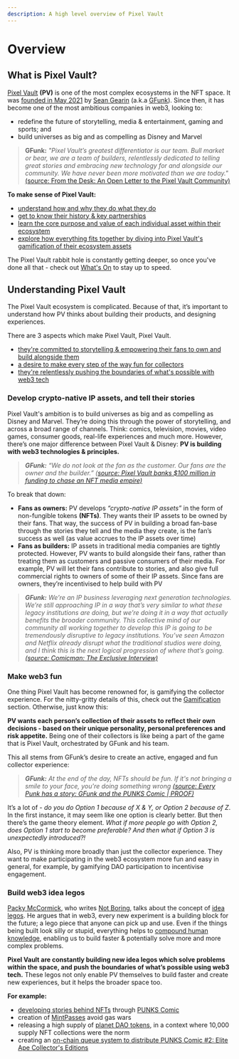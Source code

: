 ```yaml
---
description: A high level overview of Pixel Vault
---
```


# Overview

## What is Pixel Vault?

[Pixel Vault](https://pixelvault.com/) **(PV)** is one of the most complex ecosystems in the NFT space. It was [founded in May 2021](history/pv-origins.md) by [Sean Gearin](https://www.linkedin.com/in/seangearin/) (a.k.a [GFunk](https://twitter.com/Gfunkera86)). Since then, it has become one of the most ambitious companies in web3, looking to:

* redefine the future of storytelling, media & entertainment, gaming and sports; and
* build universes as big and as compelling as Disney and Marvel

> **GFunk:** _"Pixel Vault’s greatest differentiator is our team. Bull market or bear, we are a team of builders, relentlessly dedicated to telling great stories and embracing new technology for and alongside our community. We have never been more motivated than we are today."_ [(source: From the Desk: An Open Letter to the Pixel Vault Community)](https://medium.com/@pixelvault/from-the-desk-an-open-letter-to-the-pixel-vault-community-6e46256a8f08)

**To make sense of Pixel Vault:**

* [understand how and why they do what they do](overview.md#understanding-pixel-vault)&#x20;
* [get to know their history & key partnerships](history/)
* [learn the core purpose and value of each individual asset within their ecosystem](ecosystem/)
* [explore how everything fits together by diving into Pixel Vault's gamification of their ecosystem assets](gamification/)

The Pixel Vault rabbit hole is constantly getting deeper, so once you've done all that - check out [What's On](broken-reference) to stay up to speed.

## Understanding Pixel Vault

The Pixel Vault ecosystem is complicated. Because of that, it’s important to understand how PV thinks about building their products, and designing experiences.

There are 3 aspects which make Pixel Vault, Pixel Vault.

* [they're committed to storytelling & empowering their fans to own and build alongside them](overview.md#develop-crypto-native-ip-assets-and-tell-their-stories)
* [a desire to make every step of the way fun for collectors](overview.md#make-web3-fun)
* [they're relentlessly pushing the boundaries of what's possible with web3 tech ](overview.md#build-web3-idea-legos)

### **Develop crypto-native IP assets, and tell their stories**

Pixel Vault's ambition is to build universes as big and as compelling as Disney and Marvel. They’re doing this through the power of storytelling, and across a broad range of channels. Think: comics, television, movies, video games, consumer goods, real-life experiences and much more. However, there’s one major difference between Pixel Vault & Disney: **PV is building with web3 technologies & principles.**

> _**GFunk:** “We do not look at the fan as the customer. Our fans are the owner and the builder.” (_[_source: Pixel Vault banks $100 million in funding to chase an NFT media empire)_](https://techcrunch.com/2022/02/02/pixel-vault-banks-100-million-in-funding-to-chase-an-nft-media-empire/)

To break that down:

* **Fans as owners:** PV develops _“crypto-native IP assets”_ in the form of non-fungible tokens **(NFTs)**. They wants their IP assets to be owned by their fans. That way, the success of PV in building a broad fan-base through the stories they tell and the media they create, is the fan’s success as well (as value accrues to the IP assets over time)
* **Fans as builders:** IP assets in traditional media companies are tightly protected. However, PV wants to build alongside their fans, rather than treating them as customers and passive consumers of their media. For example, PV will let their fans contribute to stories, and also give full commercial rights to owners of some of their IP assets. Since fans are owners, they’re incentivised to help build with PV

> _**GFunk:** We’re an IP business leveraging next generation technologies. We’re still approaching IP in a way that’s very similar to what these legacy institutions are doing, but we’re doing it in a way that actually benefits the broader community. This collective mind of our community all working together to develop this IP is going to be tremendously disruptive to legacy institutions. You’ve seen Amazon and Netflix already disrupt what the traditional studios were doing, and I think this is the next logical progression of where that’s going._ [_(source: Comicman: The Exclusive Interview)_](https://www.youtube.com/watch?v=z-KRUjfQj3g)

### **Make web3 fun**

One thing Pixel Vault has become renowned for, is gamifying the collector experience. For the nitty-gritty details of this, check out the [Gamification](gamification/) section. Otherwise, just know this:

**PV wants each person’s collection of their assets to reflect their own decisions - based on their unique personality, personal preferences and risk appetite.** Being one of their collectors is like being a part of the game that is Pixel Vault, orchestrated by GFunk and his team.

This all stems from GFunk’s desire to create an active, engaged and fun collector experience:

> _**GFunk:** At the end of the day, NFTs should be fun. If it's not bringing a smile to your face, you're doing something wrong_ [_(source: Every Punk has a story: GFunk and the PUNKS Comic | PROOF)_](https://www.proof.xyz/punks-comic/)

It’s a lot of - _do you do Option 1 because of X & Y, or Option 2 because of Z_. In the first instance, it may seem like one option is clearly better. But then there’s the game theory element. _What if more people go with Option 2, does Option 1 start to become preferable? And then what if Option 3 is unexpectedly introduced?!_

Also, PV is thinking more broadly than just the collector experience. They want to make participating in the web3 ecosystem more fun and easy in general, for example, by gamifying DAO participation to incentivise engagement.

### **Build web3 idea legos**

[Packy McCormick](https://twitter.com/packyM), who writes [Not Boring](https://www.notboring.co/), talks about the concept of [idea legos](https://www.notboring.co/p/idea-legos). He argues that in web3, every new experiment is a building block for the future; a lego piece that anyone can pick up and use. Even if the things being built look silly or stupid, everything helps to [compound human knowledge](https://www.notboring.co/p/compounding-crazy?s=r), enabling us to build faster & potentially solve more and more complex problems.

**Pixel Vault are constantly building new idea legos which solve problems within the space, and push the boundaries of what’s possible using web3 tech.** These legos not only enable PV themselves to build faster and create new experiences, but it helps the broader space too.&#x20;

**For example:**

* [developing stories behind NFTs](history/pv-origins.md) through [PUNKS Comic](ecosystem/punks/punks-comic/)
* creation of [MintPasses](ecosystem/MHU/mintpass/) avoid gas wars
* releasing a high supply of [planet DAO tokens](ecosystem/MHU/planets.md), in a context where 10,000 supply NFT collections were the norm
* creating an [on-chain queue system to distribute PUNKS Comic #2: Elite Ape Collector's Editions](gamification/punks/comic2.md#elite-ape-entry-coins)
